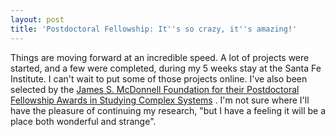 ```yaml
---
layout: post
title: 'Postdoctoral Fellowship: It''s so crazy, it''s amazing!'
---
```


Things are moving forward at an incredible speed. A lot of projects were started, and a few were completed, during my 5 weeks stay at the Santa Fe Institute. I can't wait to put some of those projects online. I've also been selected by the [James S. McDonnell Foundation for their Postdoctoral Fellowship Awards in Studying Complex Systems](http://www.jsmf.org/apply/fellowship/index.php) . I'm not sure where I'll have the pleasure of continuing my research, "but I have a feeling it will be a place both wonderful and strange".